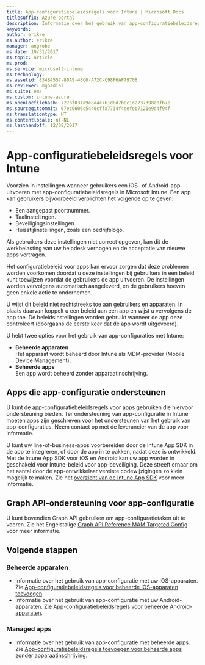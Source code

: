 ```yaml
---
title: App-configuratiebeleidsregels voor Intune | Microsoft Docs
titlesuffix: Azure portal
description: Informatie over het gebruik van app-configuratiebeleidsregels voor Intune.
keywords: 
author: erikre
ms.author: erikre
manager: angrobe
ms.date: 10/31/2017
ms.topic: article
ms.prod: 
ms.service: microsoft-intune
ms.technology: 
ms.assetid: 834B4557-80A9-48C0-A72C-C98F6AF79708
ms.reviewer: mghadial
ms.suite: ems
ms.custom: intune-azure
ms.openlocfilehash: 727bf031a9e8a4c761d8d7b0c1d2737398a0fb7e
ms.sourcegitcommit: 67ec0606c5440cffa7734f4eefeb7121e9d4f94f
ms.translationtype: HT
ms.contentlocale: nl-NL
ms.lasthandoff: 12/08/2017
---
```

# <a name="app-configuration-policies-for-intune"></a>App-configuratiebeleidsregels voor Intune

Voorzien in instellingen wanneer gebruikers een iOS- of Android-app uitvoeren met app-configuratiebeleidsregels in Microsoft Intune. Een app kan gebruikers bijvoorbeeld verplichten het volgende op te geven:

- Een aangepast poortnummer.
- Taalinstellingen.
- Beveiligingsinstellingen.
- Huisstijlinstellingen, zoals een bedrijfslogo.

Als gebruikers deze instellingen niet correct opgeven, kan dit de werkbelasting van uw helpdesk verhogen en de acceptatie van nieuwe apps vertragen.

Het configuratiebeleid voor apps kan ervoor zorgen dat deze problemen worden voorkomen doordat u deze instellingen bij gebruikers in een beleid kunt toewijzen voordat de gebruikers de app uitvoeren. De instellingen worden vervolgens automatisch aangeleverd, en de gebruikers hoeven geen enkele actie te ondernemen.

U wijst dit beleid niet rechtstreeks toe aan gebruikers en apparaten. In plaats daarvan koppelt u een beleid aan een app en wijst u vervolgens de app toe. De beleidsinstellingen worden gebruikt wanneer de app deze controleert (doorgaans de eerste keer dat de app wordt uitgevoerd).

U hebt twee opties voor het gebruik van app-configuraties met Intune:
 - **Beheerde apparaten**  
   Het apparaat wordt beheerd door Intune als MDM-provider (Mobile Device Management).
 - **Beheerde apps**  
   Een app wordt beheerd zonder apparaatinschrijving.

## <a name="apps-that-support-app-configuration"></a>Apps die app-configuratie ondersteunen

U kunt de app-configuratiebeleidsregels voor apps gebruiken die hiervoor ondersteuning bieden. Ter ondersteuning van app-configuratie in Intune moeten apps zijn geschreven voor het ondersteunen van het gebruik van app-configuraties. Neem contact op met de leverancier van de app voor informatie.

U kunt uw line-of-business-apps voorbereiden door de Intune App SDK in de app te integreren, of door de app in te pakken, nadat deze is ontwikkeld. Met de Intune App SDK voor iOS en Android kan uw app worden in geschakeld voor Intune-beleid voor app-beveiliging. Deze streeft ernaar om het aantal door de app-ontwikkelaar vereiste codewijzigingen zo klein mogelijk te maken. Zie het [overzicht van de Intune App SDK](app-sdk.md) voor meer informatie.

## <a name="graph-api-support-for-app-configuration"></a>Graph API-ondersteuning voor app-configuratie

U kunt bovendien Graph API gebruiken om app-configuratietaken uit te voeren. Zie het Engelstalige [Graph API Reference MAM Targeted Config](https://graph.microsoft.io/docs/api-reference/beta/api/intune_mam_targetedmanagedappconfiguration_create) voor meer informatie.

## <a name="next-steps"></a>Volgende stappen

### <a name="managed-devices"></a>Beheerde apparaten

 - Informatie over het gebruik van app-configuratie met uw iOS-apparaten.  Zie [ App-configuratiebeleidsregels voor beheerde iOS-apparaten toevoegen](app-configuration-policies-use-ios.md).
 - Informatie over het gebruik van app-configuratie met uw Android-apparaten.  Zie [ App-configuratiebeleidsregels voor beheerde Android-apparaten](app-configuration-policies-use-android.md).

### <a name="managed-apps"></a>Managed apps

 - Informatie over het gebruik van app-configuratie met beheerde apps. Zie [App-configuratiebeleidsregels toevoegen voor beheerde apps zonder apparaatinschrijving](app-configuration-policies-managed-app.md).